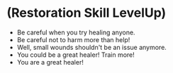 # (Restoration Skill LevelUp)

- Be careful when you try healing anyone.
- Be careful not to harm more than help!
- Well, small wounds shouldn't be an issue anymore.
- You could be a great healer! Train more!
- You are a great healer!
